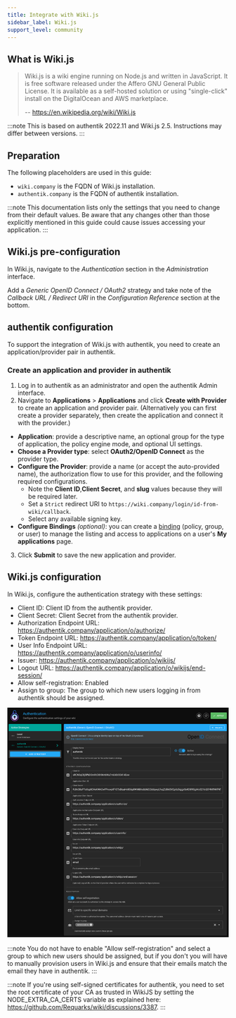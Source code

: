 ```yaml
---
title: Integrate with Wiki.js
sidebar_label: Wiki.js
support_level: community
---
```


## What is Wiki.js

> Wiki.js is a wiki engine running on Node.js and written in JavaScript. It is free software released under the Affero GNU General Public License. It is available as a self-hosted solution or using "single-click" install on the DigitalOcean and AWS marketplace.
>
> -- https://en.wikipedia.org/wiki/Wiki.js

:::note
This is based on authentik 2022.11 and Wiki.js 2.5. Instructions may differ between versions.
:::

## Preparation

The following placeholders are used in this guide:

- `wiki.company` is the FQDN of Wiki.js installation.
- `authentik.company` is the FQDN of authentik installation.

:::note
This documentation lists only the settings that you need to change from their default values. Be aware that any changes other than those explicitly mentioned in this guide could cause issues accessing your application.
:::

## Wiki.js pre-configuration

In Wiki.js, navigate to the _Authentication_ section in the _Administration_ interface.

Add a _Generic OpenID Connect / OAuth2_ strategy and take note of the _Callback URL / Redirect URI_ in the _Configuration Reference_ section at the bottom.

## authentik configuration

To support the integration of Wiki.js with authentik, you need to create an application/provider pair in authentik.

### Create an application and provider in authentik

1. Log in to authentik as an administrator and open the authentik Admin interface.
2. Navigate to **Applications** > **Applications** and click **Create with Provider** to create an application and provider pair. (Alternatively you can first create a provider separately, then create the application and connect it with the provider.)

- **Application**: provide a descriptive name, an optional group for the type of application, the policy engine mode, and optional UI settings.
- **Choose a Provider type**: select **OAuth2/OpenID Connect** as the provider type.
- **Configure the Provider**: provide a name (or accept the auto-provided name), the authorization flow to use for this provider, and the following required configurations.
    - Note the **Client ID**,**Client Secret**, and **slug** values because they will be required later.
    - Set a `Strict` redirect URI to `https://wiki.company/login/id-from-wiki/callback`.
    - Select any available signing key.
- **Configure Bindings** _(optional)_: you can create a [binding](/docs/add-secure-apps/flows-stages/bindings/) (policy, group, or user) to manage the listing and access to applications on a user's **My applications** page.

3. Click **Submit** to save the new application and provider.

## Wiki.js configuration

In Wiki.js, configure the authentication strategy with these settings:

- Client ID: Client ID from the authentik provider.
- Client Secret: Client Secret from the authentik provider.
- Authorization Endpoint URL: https://authentik.company/application/o/authorize/
- Token Endpoint URL: https://authentik.company/application/o/token/
- User Info Endpoint URL: https://authentik.company/application/o/userinfo/
- Issuer: https://authentik.company/application/o/wikijs/
- Logout URL: https://authentik.company/application/o/wikijs/end-session/
- Allow self-registration: Enabled
- Assign to group: The group to which new users logging in from authentik should be assigned.

![](./wiki-js_strategy.png)

:::note
You do not have to enable "Allow self-registration" and select a group to which new users should be assigned, but if you don't you will have to manually provision users in Wiki.js and ensure that their emails match the email they have in authentik.
:::

:::note
If you're using self-signed certificates for authentik, you need to set the root certificate of your CA as trusted in WikiJS by setting the NODE_EXTRA_CA_CERTS variable as explained here: https://github.com/Requarks/wiki/discussions/3387.
:::
